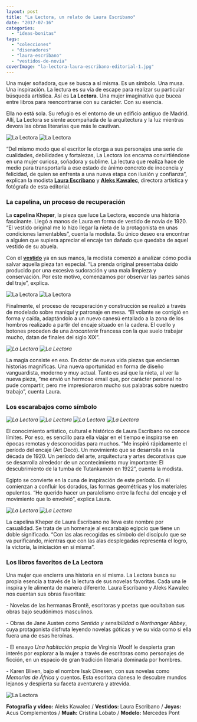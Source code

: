 ```yaml
---
layout: post
title: "La Lectora, un relato de Laura Escribano"
date: "2017-07-16"
categories: 
  - "ideas-bonitas"
tags: 
  - "colecciones"
  - "disenadores"
  - "laura-escribano"
  - "vestidos-de-novia"
coverImage: "la-lectora-laura-escribano-editorial-1.jpg"
---
```


Una mujer soñadora, que se busca a sí misma. Es un símbolo. Una musa. Una inspiración. La lectura es su vía de escape para realizar su particular búsqueda artística. Así es **La Lectora**. Una mujer imaginativa que bucea entre libros para reencontrarse con su carácter. Con su esencia.

Ella no está sola. Su refugio es el entorno de un edificio antiguo de Madrid. Allí, La Lectora se siente acompañada de la arquitectura y la luz mientras devora las obras literarias que más le cautivan.

![La Lectora](/images/la-lectora-laura-escribano-editorial-2.jpg) ![La Lectora](/images/la-lectora-laura-escribano-editorial-3.jpg)

“Del mismo modo que el escritor le otorga a sus personajes una serie de cualidades, debilidades y fortalezas, La Lectora los encarna convirtiéndose en una mujer curiosa, soñadora y sublime. La lectura que realiza hace de medio para transportarla a ese estado de ánimo concreto de inocencia y felicidad, de quien se enfrenta a una nueva etapa con ilusión y confianza”, explican la modista [**Laura Escribano**](https://www.lauraescribanoatelier.com/) y [**Aleks Kawalec**](http://www.alekskawalec.com), directora artística y fotógrafa de esta editorial.

### La capelina, un proceso de recuperación

La **capelina Kheper**, la pieza que luce La Lectora, esconde una historia fascinante. Llegó a manos de Laura en forma de vestido de novia de 1920. “El vestido original me lo hizo llegar la nieta de la protagonista en unas condiciones lamentables”, cuenta la modista. Su único deseo era encontrar a alguien que supiera apreciar el encaje tan dañado que quedaba de aquel vestido de su abuela.

Con el [**vestido**](https://petitpleasures.com/vestidos-de-novia/) ya en sus manos, la modista comenzó a analizar cómo podía salvar aquella pieza tan especial. “La prenda original presentaba óxido producido por una excesiva sudoración y una mala limpieza y conservación. Por este motivo, comenzamos por observar las partes sanas del traje”, explica.

![La Lectora](/images/la-lectora-laura-escribano-editorial-4.jpg) ![La Lectora](/images/la-lectora-laura-escribano-editorial-5.jpg)

Finalmente, el proceso de recuperación y construcción se realizó a través de modelado sobre maniquí y patronaje en mesa. “El volante se corrigió en forma y caída, adaptándolo a un nuevo canesú entallado a la zona de los hombros realizado a partir del encaje situado en la cadera. El cuello y botones proceden de una _brocanterie_ francesa con la que suelo trabajar mucho, datan de finales del siglo XIX”.

 *![La Lectora](/images/la-lectora-laura-escribano-editorial-6.jpg)*   *![La Lectora](/images/la-lectora-laura-escribano-editorial-7.jpg)* 

La magia consiste en eso. En dotar de nueva vida piezas que encierran historias magníficas. Una nueva oportunidad en forma de diseño vanguardista, moderno y muy actual. Tanto es así que la nieta, al ver la nueva pieza, “me envió un hermoso email que, por carácter personal no pude compartir, pero me impresionaron mucho sus palabras sobre nuestro trabajo”, cuenta Laura.

### Los escarabajos como símbolo

 *![La Lectora](/images/la-lectora-laura-escribano-editorial-9.jpg)*  *![La Lectora](/images/la-lectora-laura-escribano-editorial-8.jpg)*  *![La Lectora](/images/la-lectora-laura-escribano-editorial-10.jpg)*  *![La Lectora](/images/la-lectora-laura-escribano-editorial-11.jpg)* 

El conocimiento artístico, cultural e histórico de Laura Escribano no conoce límites. Por eso, es sencillo para ella viajar en el tiempo e inspirarse en épocas remotas y desconocidas para muchos. “Me inspiró rápidamente el período del encaje (Art Decó). Un movimiento que se desarrolla en la década de 1920. Un período del arte, arquitectura y artes decorativas que se desarrolla alrededor de un acontecimiento muy importante: El descubrimiento de la tumba de Tutankamón en 1922”, cuenta la modista.

Egipto se convierte en la cuna de inspiración de este período. En él comienzan a confluir los dorados, las formas geométricas y los materiales opulentos. “He querido hacer un paralelismo entre la fecha del encaje y el movimiento que lo envolvió”, explica Laura.

 *![La Lectora](/images/la-lectora-laura-escribano-editorial-12.jpg)*  *![La Lectora](/images/la-lectora-laura-escribano-editorial-13.jpg)* 

La capelina Kheper de Laura Escribano no lleva este nombre por casualidad. Se trata de un homenaje al escarabajo egipcio que tiene un doble significado. “Con las alas recogidas es símbolo del discípulo que se va purificando, mientras que con las alas desplegadas representa el logro, la victoria, la iniciación en sí misma”.

### Los libros favoritos de La Lectora

Una mujer que encierra una historia en sí misma. La Lectora busca su propia esencia a través de la lectura de sus novelas favoritas. Cada una le inspira y le alimenta de manera diferente. Laura Escribano y Aleks Kawalec nos cuentan sus obras favoritas:

\- Novelas de las hermanas Brontë, escritoras y poetas que ocultaban sus obras bajo seudónimos masculinos.

\- Obras de Jane Austen como _Sentido y sensibilidad_ o _Northanger Abbey_, cuya protagonista disfruta leyendo novelas góticas y ve su vida como si ella fuera una de esas heroínas.

\- El ensayo _Una habitación propia_ de Virginia Woolf le despierta gran interés por explorar a la mujer a través de escritoras como personajes de ficción, en un espacio de gran tradición literaria dominada por hombres.

\- Karen Blixen, bajo el nombre Isak Dinesen, con sus novelas como _Memorias de África_ y cuentos. Esta escritora danesa le descubre mundos lejanos y despierta su faceta aventurera y atrevida.

![La Lectora](/images/la-lectora-laura-escribano-editorial-14.jpg)

**Fotografía y vídeo:** Aleks Kawalec / **Vestidos:** Laura Escribano / **Joyas:** Acus Complementos / **Muah:** Cristina Lobato / **Modelo:** Mercedes Pont
